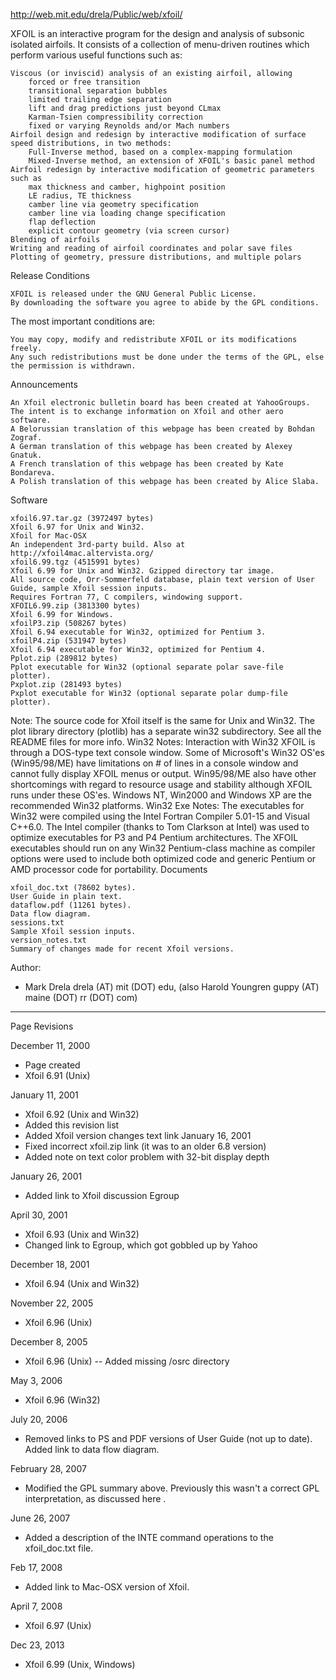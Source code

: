 http://web.mit.edu/drela/Public/web/xfoil/

XFOIL is an interactive program for the design and analysis of subsonic isolated airfoils.
It consists of a collection of menu-driven routines which perform various useful functions such as:

    Viscous (or inviscid) analysis of an existing airfoil, allowing
        forced or free transition
        transitional separation bubbles
        limited trailing edge separation
        lift and drag predictions just beyond CLmax
        Karman-Tsien compressibility correction
        fixed or varying Reynolds and/or Mach numbers 
    Airfoil design and redesign by interactive modification of surface speed distributions, in two methods:
        Full-Inverse method, based on a complex-mapping formulation
        Mixed-Inverse method, an extension of XFOIL's basic panel method 
    Airfoil redesign by interactive modification of geometric parameters such as
        max thickness and camber, highpoint position
        LE radius, TE thickness
        camber line via geometry specification
        camber line via loading change specification
        flap deflection
        explicit contour geometry (via screen cursor) 
    Blending of airfoils
    Writing and reading of airfoil coordinates and polar save files
    Plotting of geometry, pressure distributions, and multiple polars

Release Conditions

    XFOIL is released under the GNU General Public License.
    By downloading the software you agree to abide by the GPL conditions. 

The most important conditions are:

    You may copy, modify and redistribute XFOIL or its modifications freely.
    Any such redistributions must be done under the terms of the GPL, else the permission is withdrawn. 

Announcements

    An Xfoil electronic bulletin board has been created at YahooGroups.
    The intent is to exchange information on Xfoil and other aero software.
    A Belorussian translation of this webpage has been created by Bohdan Zograf.
    A German translation of this webpage has been created by Alexey Gnatuk.
    A French translation of this webpage has been created by Kate Bondareva.
    A Polish translation of this webpage has been created by Alice Slaba. 

Software

    xfoil6.97.tar.gz (3972497 bytes)
    Xfoil 6.97 for Unix and Win32.
    Xfoil for Mac-OSX
    An independent 3rd-party build. Also at http://xfoil4mac.altervista.org/
    xfoil6.99.tgz (4515991 bytes)
    Xfoil 6.99 for Unix and Win32. Gzipped directory tar image.
    All source code, Orr-Sommerfeld database, plain text version of User Guide, sample Xfoil session inputs.
    Requires Fortran 77, C compilers, windowing support.
    XFOIL6.99.zip (3813300 bytes)
    Xfoil 6.99 for Windows.
    xfoilP3.zip (508267 bytes)
    Xfoil 6.94 executable for Win32, optimized for Pentium 3.
    xfoilP4.zip (531947 bytes)
    Xfoil 6.94 executable for Win32, optimized for Pentium 4.
    Pplot.zip (289812 bytes)
    Pplot executable for Win32 (optional separate polar save-file plotter).
    Pxplot.zip (281493 bytes)
    Pxplot executable for Win32 (optional separate polar dump-file plotter). 

Note: The source code for Xfoil itself is the same for Unix and Win32. The plot library directory (plotlib) has a separate win32 subdirectory. See all the README files for more info. Win32 Notes: Interaction with Win32 XFOIL is through a DOS-type text console window. Some of Microsoft's Win32 OS'es (Win95/98/ME) have limitations on # of lines in a console window and cannot fully display XFOIL menus or output. Win95/98/ME also have other shortcomings with regard to resource usage and stability although XFOIL runs under these OS'es. Windows NT, Win2000 and Windows XP are the recommended Win32 platforms.
Win32 Exe Notes: The executables for Win32 were compiled using the Intel Fortran Compiler 5.01-15 and Visual C++6.0. The Intel compiler (thanks to Tom Clarkson at Intel) was used to optimize executables for P3 and P4 Pentium architectures. The XFOIL executables should run on any Win32 Pentium-class machine as compiler options were used to include both optimized code and generic Pentium or AMD processor code for portability.
Documents

    xfoil_doc.txt (78602 bytes).
    User Guide in plain text.
    dataflow.pdf (11261 bytes).
    Data flow diagram.
    sessions.txt
    Sample Xfoil session inputs.
    version_notes.txt
    Summary of changes made for recent Xfoil versions. 


Author:
- Mark Drela drela (AT) mit (DOT) edu, (also Harold Youngren guppy (AT) maine (DOT) rr (DOT) com)

----------------
Page Revisions

December 11, 2000
- Page created
- Xfoil 6.91 (Unix)

January 11, 2001
- Xfoil 6.92 (Unix and Win32)
- Added this revision list
- Added Xfoil version changes text link
January 16, 2001
- Fixed incorrect xfoil.zip link (it was to an older 6.8 version)
- Added note on text color problem with 32-bit display depth

January 26, 2001
- Added link to Xfoil discussion Egroup

April 30, 2001
- Xfoil 6.93 (Unix and Win32)
- Changed link to Egroup, which got gobbled up by Yahoo

December 18, 2001
- Xfoil 6.94 (Unix and Win32)

November 22, 2005
- Xfoil 6.96 (Unix)

December 8, 2005
- Xfoil 6.96 (Unix) -- Added missing /osrc directory

May 3, 2006
- Xfoil 6.96 (Win32)

July 20, 2006
- Removed links to PS and PDF versions of User Guide (not up to date). Added link to data flow diagram.

February 28, 2007
- Modified the GPL summary above. Previously this wasn't a correct GPL interpretation, as discussed here .

June 26, 2007
- Added a description of the INTE command operations to the xfoil_doc.txt file.

Feb 17, 2008
- Added link to Mac-OSX version of Xfoil.

April 7, 2008
- Xfoil 6.97 (Unix)

Dec 23, 2013
- Xfoil 6.99 (Unix, Windows) 